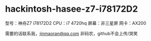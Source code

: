 # hackintosh-hasee-z7-i78172D2

型号：神舟Z7 i78172D2
CPU：i7 4720hq
屏幕：非三星屏
网卡：AX200

需要的话联系我，jinmaoran@qq.com
非码农，github不会上传/哭笑
